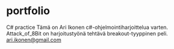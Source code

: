 # portfolio
C# practice
Tämä on Ari Ikonen c#-ohjelmointiharjoittelua varten.
Attack_of_8Bit on harjoitustyönä tehtävä breakout-tyyppinen peli.
ari.ikonen@gmail.com

